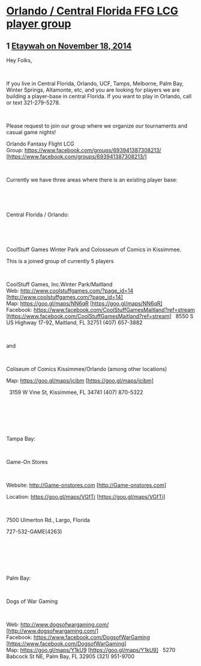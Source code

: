 # [Orlando / Central Florida FFG LCG player group](https://community.fantasyflightgames.com/topic/127376-orlando-central-florida-ffg-lcg-player-group/)

## 1 [Etaywah on November 18, 2014](https://community.fantasyflightgames.com/topic/127376-orlando-central-florida-ffg-lcg-player-group/?do=findComment&comment=1339023)

Hey Folks,

 

If you live in Central Florida, Orlando, UCF, Tamps, Melborne, Palm Bay, Winter Springs, Altamonte, etc, and you are looking for players we are building a player-base in central Florida. If you want to play in Orlando, call or text 321-279-5278.

 

Please request to join our group where we organize our tournaments and casual game nights!

Orlando Fantasy Flight LCG Group: https://www.facebook.com/groups/693941387308213/ [https://www.facebook.com/groups/693941387308213/]

 

Currently we have three areas where there is an existing player base:

 

 

Central Florida / Orlando:

 

 

CoolStuff Games Winter Park and Colosseum of Comics in Kissimmee.

This is a joined group of currently 5 players

 

CoolStuff Games, Inc.Winter Park/Maitland
 
Web: http://www.coolstuffgames.com/?page_id=14 [http://www.coolstuffgames.com/?page_id=14]
Map: https://goo.gl/maps/NN6qR [https://goo.gl/maps/NN6qR]
Facebook: https://www.facebook.com/CoolStuffGamesMaitland?ref=stream [https://www.facebook.com/CoolStuffGamesMaitland?ref=stream]
 
8550 S US Highway 17-92, Maitland, FL 32751
(407) 657-3882

 

and

 

Coliseum of Comics Kissimmee/Orlando (among other locations)

Map: https://goo.gl/maps/jcibm [https://goo.gl/maps/jcibm]

 
3159 W Vine St, Kissimmee, FL 34741
(407) 870-5322

 

 

 

Tampa Bay:

 

Game-On Stores

 

Website: http://Game-onstores.com [http://Game-onstores.com]

Location: https://goo.gl/maps/VGfTi [https://goo.gl/maps/VGfTi]

 

7500 Ulmerton Rd., Largo, Florida

727-532-GAME(4263)

 

 

 

Palm Bay:

 

Dogs of War Gaming

 

Web: http://www.dogsofwargaming.com/ [http://www.dogsofwargaming.com/]
Facebook: https://www.facebook.com/DogsofWarGaming [https://www.facebook.com/DogsofWarGaming]
Map: https://goo.gl/maps/Y1kU9 [https://goo.gl/maps/Y1kU9]
 
5270 Babcock St NE, Palm Bay, FL 32905
(321) 951-9700
 

